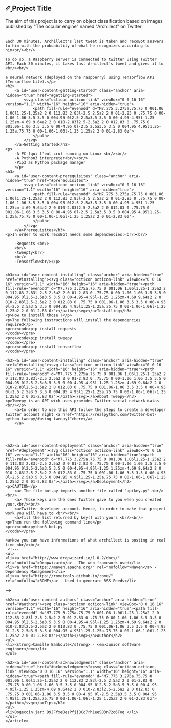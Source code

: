 <div id="file-readme-template-md-readme" class="Box-body readme blob js-code-block-container p-5 p-xl-6 gist-border-0">
	    <article class="markdown-body entry-content container-lg" itemprop="text">
				<h1>
					<a id="user-content-project-title" class="anchor" aria-hidden="true" href="#project-title">
						<svg class="octicon octicon-link" viewBox="0 0 16 16" version="1.1" width="16" height="16" aria-hidden="true">
							<path fill-rule="evenodd" d="M7.775 3.275a.75.75 0 001.06 1.06l1.25-1.25a2 2 0 112.83 2.83l-2.5 2.5a2 2 0 01-2.83 0 .75.75 0 00-1.06 1.06 3.5 3.5 0 004.95 0l2.5-2.5a3.5 3.5 0 00-4.95-4.95l-1.25 1.25zm-4.69 9.64a2 2 0 010-2.83l2.5-2.5a2 2 0 012.83 0 .75.75 0 001.06-1.06 3.5 3.5 0 00-4.95 0l-2.5 2.5a3.5 3.5 0 004.95 4.95l1.25-1.25a.75.75 0 00-1.06-1.06l-1.25 1.25a2 2 0 01-2.83 0z">
							</path>
						</svg>
					</a>Project Title</h1>
	<p>The aim of this project is to carry on object classification based on images published by "The occular engine" named "Archillect" on Twitter<br/><br/>

	Each 30 minutes, Archillect's last tweet is taken and recoBot answers to him with the proboability of what he recognizes according to him<br/><br/>

	To do so, a Raspberry server is connected to twitter using Twitter API. Each 30 minutes, it takes last Arhillect's tweet and gives it to <br/><br/>

	a neural network (deployed on the raspberry) using Tensorflow API (Tensorflow Lite).</p>
	<h2>
		<a id="user-content-getting-started" class="anchor" aria-hidden="true" href="#getting-started">
			<svg class="octicon octicon-link" viewBox="0 0 16 16" version="1.1" width="16" height="16" aria-hidden="true">
				<path fill-rule="evenodd" d="M7.775 3.275a.75.75 0 001.06 1.06l1.25-1.25a2 2 0 112.83 2.83l-2.5 2.5a2 2 0 01-2.83 0 .75.75 0 00-1.06 1.06 3.5 3.5 0 004.95 0l2.5-2.5a3.5 3.5 0 00-4.95-4.95l-1.25 1.25zm-4.69 9.64a2 2 0 010-2.83l2.5-2.5a2 2 0 012.83 0 .75.75 0 001.06-1.06 3.5 3.5 0 00-4.95 0l-2.5 2.5a3.5 3.5 0 004.95 4.95l1.25-1.25a.75.75 0 00-1.06-1.06l-1.25 1.25a2 2 0 01-2.83 0z">
				</path>
			</svg>
		</a>Getting Started</h2>
	<p>
		-A PC (qui l'eut cru) running on Linux <br/><br/>
		-A Python3 interpreter<br/><br/>
		-Pip3 as Python package manager
		</p>
	<h3>
		<a id="user-content-prerequisites" class="anchor" aria-hidden="true" href="#prerequisites">
			<svg class="octicon octicon-link" viewBox="0 0 16 16" version="1.1" width="16" height="16" aria-hidden="true">
				<path fill-rule="evenodd" d="M7.775 3.275a.75.75 0 001.06 1.06l1.25-1.25a2 2 0 112.83 2.83l-2.5 2.5a2 2 0 01-2.83 0 .75.75 0 00-1.06 1.06 3.5 3.5 0 004.95 0l2.5-2.5a3.5 3.5 0 00-4.95-4.95l-1.25 1.25zm-4.69 9.64a2 2 0 010-2.83l2.5-2.5a2 2 0 012.83 0 .75.75 0 001.06-1.06 3.5 3.5 0 00-4.95 0l-2.5 2.5a3.5 3.5 0 004.95 4.95l1.25-1.25a.75.75 0 00-1.06-1.06l-1.25 1.25a2 2 0 01-2.83 0z">
				</path>
			</svg>
		</a>Prerequisites</h3>
	<p>In order to work recoBot needs some dependencies:<br/><br/>

		-Requests <br/>
		<br/>
		-tweepty<br/>
		<br/>
		-Tensorflow<br/></p>


	<h3><a id="user-content-installing" class="anchor" aria-hidden="true" href="#installing"><svg class="octicon octicon-link" viewBox="0 0 16 16" version="1.1" width="16" height="16" aria-hidden="true"><path fill-rule="evenodd" d="M7.775 3.275a.75.75 0 001.06 1.06l1.25-1.25a2 2 0 112.83 2.83l-2.5 2.5a2 2 0 01-2.83 0 .75.75 0 00-1.06 1.06 3.5 3.5 0 004.95 0l2.5-2.5a3.5 3.5 0 00-4.95-4.95l-1.25 1.25zm-4.69 9.64a2 2 0 010-2.83l2.5-2.5a2 2 0 012.83 0 .75.75 0 001.06-1.06 3.5 3.5 0 00-4.95 0l-2.5 2.5a3.5 3.5 0 004.95 4.95l1.25-1.25a.75.75 0 00-1.06-1.06l-1.25 1.25a2 2 0 01-2.83 0z"></path></svg></a>Installing</h3>
	<p>How to install those ?</p>
	<p>The following instructions will install the dependencies required</p>
	<pre><code>pip install requests
	</code></pre>
	<pre><code>pip install tweepy
	</code></pre>
	<pre><code>pip install tensorflow
	</code></pre>

	<h3><a id="user-content-installing" class="anchor" aria-hidden="true" href="#installing"><svg class="octicon octicon-link" viewBox="0 0 16 16" version="1.1" width="16" height="16" aria-hidden="true"><path fill-rule="evenodd" d="M7.775 3.275a.75.75 0 001.06 1.06l1.25-1.25a2 2 0 112.83 2.83l-2.5 2.5a2 2 0 01-2.83 0 .75.75 0 00-1.06 1.06 3.5 3.5 0 004.95 0l2.5-2.5a3.5 3.5 0 00-4.95-4.95l-1.25 1.25zm-4.69 9.64a2 2 0 010-2.83l2.5-2.5a2 2 0 012.83 0 .75.75 0 001.06-1.06 3.5 3.5 0 00-4.95 0l-2.5 2.5a3.5 3.5 0 004.95 4.95l1.25-1.25a.75.75 0 00-1.06-1.06l-1.25 1.25a2 2 0 01-2.83 0z"></path></svg></a>About Tweepy</h3>
	<p>Tweepy is an API wich uses provides Twitter social network datas. <br/></p>
		<a>In order to use this API follow the steps to create a developer twitter account right <a href="https://realpython.com/twitter-bot-python-tweepy/#using-tweepyl">here</a>
		</a>




	<h2><a id="user-content-deployment" class="anchor" aria-hidden="true" href="#deployment"><svg class="octicon octicon-link" viewBox="0 0 16 16" version="1.1" width="16" height="16" aria-hidden="true"><path fill-rule="evenodd" d="M7.775 3.275a.75.75 0 001.06 1.06l1.25-1.25a2 2 0 112.83 2.83l-2.5 2.5a2 2 0 01-2.83 0 .75.75 0 00-1.06 1.06 3.5 3.5 0 004.95 0l2.5-2.5a3.5 3.5 0 00-4.95-4.95l-1.25 1.25zm-4.69 9.64a2 2 0 010-2.83l2.5-2.5a2 2 0 012.83 0 .75.75 0 001.06-1.06 3.5 3.5 0 00-4.95 0l-2.5 2.5a3.5 3.5 0 004.95 4.95l1.25-1.25a.75.75 0 00-1.06-1.06l-1.25 1.25a2 2 0 01-2.83 0z"></path></svg></a>Deployment</h2>
	<p>CAUTION</p>
		<a> The file bot.py imports another file called "apikey.py".<br/><br/>
		<a> Those keys are the ones Twitter gave to you when you created your.<br/><br/>
		<a>Twitter developer account. Hence, in order to make that project work you will have to <br/><br/>
		<a>fill the list returned by key() with yours <br/><br/>
	<p>Then run the following command line</p>
	<pre><code>python3 bot.py
	</code></pre>

	<a>Now you can have informations of what archillect is posting in real time <br/><br/>
	 <!---
	<ul>
	<li><a href="http://www.dropwizard.io/1.0.2/docs/" rel="nofollow">Dropwizard</a> - The web framework used</li>
	<li><a href="https://maven.apache.org/" rel="nofollow">Maven</a> - Dependency Management</li>
	<li><a href="https://rometools.github.io/rome/" rel="nofollow">ROME</a> - Used to generate RSS Feeds</li>
</ul> -->

	<h2><a id="user-content-authors" class="anchor" aria-hidden="true" href="#authors"><svg class="octicon octicon-link" viewBox="0 0 16 16" version="1.1" width="16" height="16" aria-hidden="true"><path fill-rule="evenodd" d="M7.775 3.275a.75.75 0 001.06 1.06l1.25-1.25a2 2 0 112.83 2.83l-2.5 2.5a2 2 0 01-2.83 0 .75.75 0 00-1.06 1.06 3.5 3.5 0 004.95 0l2.5-2.5a3.5 3.5 0 00-4.95-4.95l-1.25 1.25zm-4.69 9.64a2 2 0 010-2.83l2.5-2.5a2 2 0 012.83 0 .75.75 0 001.06-1.06 3.5 3.5 0 00-4.95 0l-2.5 2.5a3.5 3.5 0 004.95 4.95l1.25-1.25a.75.75 0 00-1.06-1.06l-1.25 1.25a2 2 0 01-2.83 0z"></path></svg></a>Author</h2>
	<ul>
	<li><strong>Camille Bamboute</strong> - <em>Junior software enginner</em></li>
	</ul>

	<h2><a id="user-content-acknowledgments" class="anchor" aria-hidden="true" href="#acknowledgments"><svg class="octicon octicon-link" viewBox="0 0 16 16" version="1.1" width="16" height="16" aria-hidden="true"><path fill-rule="evenodd" d="M7.775 3.275a.75.75 0 001.06 1.06l1.25-1.25a2 2 0 112.83 2.83l-2.5 2.5a2 2 0 01-2.83 0 .75.75 0 00-1.06 1.06 3.5 3.5 0 004.95 0l2.5-2.5a3.5 3.5 0 00-4.95-4.95l-1.25 1.25zm-4.69 9.64a2 2 0 010-2.83l2.5-2.5a2 2 0 012.83 0 .75.75 0 001.06-1.06 3.5 3.5 0 00-4.95 0l-2.5 2.5a3.5 3.5 0 004.95 4.95l1.25-1.25a.75.75 0 00-1.06-1.06l-1.25 1.25a2 2 0 01-2.83 0z"></path></svg></a>Tips</h2>
	<ul>
	<li>Dogecoin jar: D9JFfxeDesPfjjBCc7rh1eeS83n72o6Foq </li>
	</ul>
	</article>
  </div>
